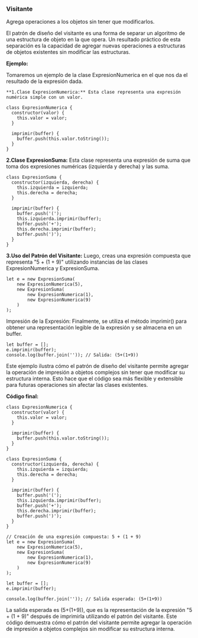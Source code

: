### Visitante

Agrega operaciones a los objetos sin tener que modificarlos.

El patrón de diseño del visitante es una forma de separar un algoritmo de una estructura de objeto en la que opera. Un resultado práctico de esta separación es la capacidad de agregar nuevas operaciones a estructuras de objetos existentes sin modificar las estructuras.

**Ejemplo:**

Tomaremos un ejemplo de la clase ExpresionNumerica en el que nos da el resultado de la expresión dada.

```
**1.Clase ExpresionNumerica:** Esta clase representa una expresión numérica simple con un valor.

class ExpresionNumerica {
  constructor(valor) {
    this.valor = valor;
  }

  imprimir(buffer) {
    buffer.push(this.valor.toString());
  }
}
```

**2.Clase ExpresionSuma:** Esta clase representa una expresión de suma que toma dos expresiones numéricas (izquierda y derecha) y las suma.

```
class ExpresionSuma {
  constructor(izquierda, derecha) {
    this.izquierda = izquierda;
    this.derecha = derecha;
  }

  imprimir(buffer) {
    buffer.push('(');
    this.izquierda.imprimir(buffer);
    buffer.push('+');
    this.derecha.imprimir(buffer);
    buffer.push(')');
  }
}
```

**3.Uso del Patrón del Visitante:** Luego, creas una expresión compuesta que representa "5 + (1 + 9)" utilizando instancias de las clases ExpresionNumerica y ExpresionSuma.

```
let e = new ExpresionSuma(
    new ExpresionNumerica(5),
    new ExpresionSuma(
        new ExpresionNumerica(1),
        new ExpresionNumerica(9)
    )
);
```

Impresión de la Expresión: Finalmente, se utiliza el método imprimir() para obtener una representación legible de la expresión y se almacena en un buffer.

```
let buffer = [];
e.imprimir(buffer);
console.log(buffer.join('')); // Salida: (5+(1+9))
```

Este ejemplo ilustra cómo el patrón de diseño del visitante permite agregar la operación de impresión a objetos complejos sin tener que modificar su estructura interna. Esto hace que el código sea más flexible y extensible para futuras operaciones sin afectar las clases existentes.

**Código final:**

```
class ExpresionNumerica {
  constructor(valor) {
    this.valor = valor;
  }

  imprimir(buffer) {
    buffer.push(this.valor.toString());
  }
}

class ExpresionSuma {
  constructor(izquierda, derecha) {
    this.izquierda = izquierda;
    this.derecha = derecha;
  }

  imprimir(buffer) {
    buffer.push('(');
    this.izquierda.imprimir(buffer);
    buffer.push('+');
    this.derecha.imprimir(buffer);
    buffer.push(')');
  }
}

// Creación de una expresión compuesta: 5 + (1 + 9)
let e = new ExpresionSuma(
    new ExpresionNumerica(5),
    new ExpresionSuma(
        new ExpresionNumerica(1),
        new ExpresionNumerica(9)
    )
);

let buffer = [];
e.imprimir(buffer);

console.log(buffer.join('')); // Salida esperada: (5+(1+9))

```

La salida esperada es (5+(1+9)), que es la representación de la expresión "5 + (1 + 9)" después de imprimirla utilizando el patrón del visitante. Este código demuestra cómo el patrón del visitante permite agregar la operación de impresión a objetos complejos sin modificar su estructura interna.
